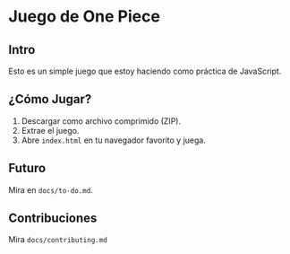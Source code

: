 # Juego de One Piece

## Intro

Esto es un simple juego que estoy haciendo como práctica de JavaScript.

## ¿Cómo Jugar?

1. Descargar como archivo comprimido (ZIP).
2. Extrae el juego.
3. Abre `index.html` en tu navegador favorito y juega.

## Futuro

Mira en `docs/to-do.md`.

## Contribuciones

Mira `docs/contributing.md`
